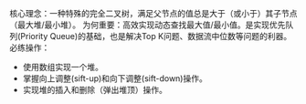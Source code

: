 核心理念：一种特殊的完全二叉树，满足父节点的值总是大于（或小于）其子节点（最大堆/最小堆）。
为何重要：高效实现动态查找最大值/最小值。是实现优先队列(Priority Queue)的基础，也是解决Top K问题、数据流中位数等问题的利器。
必练操作：
- 使用数组实现一个堆。
- 掌握向上调整(sift-up)和向下调整(sift-down)操作。
- 实现堆的插入和删除（弹出堆顶）操作。